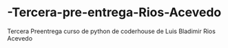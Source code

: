 # -Tercera-pre-entrega-Rios-Acevedo
Tercera Preentrega curso de python de coderhouse de Luis Bladimir Rios Acevedo
